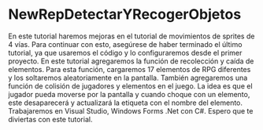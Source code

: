 # NewRepDetectarYRecogerObjetos

En este tutorial haremos mejoras en el tutorial de movimientos de sprites de 4 vías. Para continuar con esto, asegúrese de haber terminado el último tutorial, ya que usaremos el código y lo configuraremos desde el primer proyecto. En este tutorial agregaremos la función de recolección y caída de elementos. Para esta función, cargaremos 17 elementos de RPG diferentes y los soltaremos aleatoriamente en la pantalla. También agregaremos una función de colisión de jugadores y elementos en el juego. La idea es que el jugador pueda moverse por la pantalla y cuando choque con un elemento, este desaparecerá y actualizará la etiqueta con el nombre del elemento. Trabajaremos en Visual Studio, Windows Forms .Net con C#. Espero que te diviertas con este tutorial.
